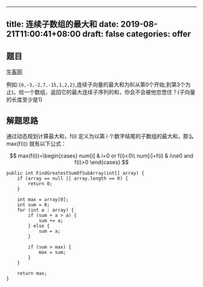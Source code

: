 
---
title: 连续子数组的最大和
date: 2019-08-21T11:00:41+08:00
draft: false
categories: offer
---


## 题目

[牛客网](https://www.nowcoder.com/practice/459bd355da1549fa8a49e350bf3df484?tpId=13&tqId=11183&rp=1&ru=%2Fta%2Fcoding-interviews&qru=%2Fta%2Fcoding-interviews%2Fquestion-ranking&tPage=2)

例如:`{6,-3,-2,7,-15,1,2,2}`,连续子向量的最大和为8(从第0个开始,到第3个为止)。给一个数组，返回它的最大连续子序列的和，你会不会被他忽悠住？(子向量的长度至少是1)

## 解题思路

通过动态规划计算最大和，<katex>f(i)<katex> 定义为以第 <katex>i<katex> 个数字结尾的子数组的最大和，那么 <katex>max(f(i))<katex> 就有以下公式：

$$
max(f(i))=\begin{cases}
num[i] & i=0 or f(i)<0\\
num[i]+f(i) & i\ne0 and f(i)>0
\end{cases}
$$

```
public int FindGreatestSumOfSubArray(int[] array) {
    if (array == null || array.length == 0) {
        return 0;
    }

    int max = array[0];
    int sum = 0;
    for (int a : array) {
        if (sum + a > a) {
            sum += a;
        } else {
            sum = a;
        }

        if (sum > max) {
            max = sum;
        }
    }

    return max;
}
```

